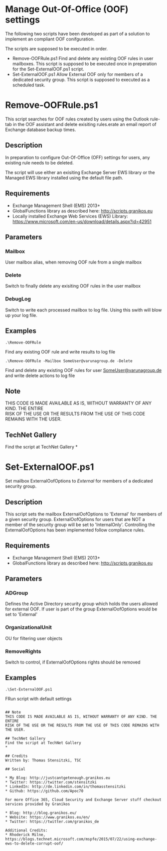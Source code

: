 # Manage Out-Of-Office (OOF) settings

The following two scripts have been developed as part of a solution to implement an compliant OOF conifguration.

The scripts are supposed to be executed in order. 
* Remove-OOFRule.ps1
Find and delete any existing OOF rules in user mailboxes. This script is supposed to be executed once in preperation for the Set-ExternalOOF.ps1 script.
* Set-ExternalOOF.ps1
Allow External OOF only for members of a dedicated security group. This script is supposed to executed as a scheduled task.

# Remove-OOFRule.ps1
This script searches for OOF rules created by users using the Outlook rule-tab in the OOF assistant and delete exisiting rules.erate an email report of Exchange database backup times.

## Description
In preparation to configure Out-Of-Office (OFF) settings for users, any existing rule needs to be deleted.

The script will use either an exisiting Exchange Server EWS library or the Managed EWS library installed using the default file path.

## Requirements
* Exchange Management Shell (EMS) 2013+
* GlobalFunctions library as described here: http://scripts.granikos.eu
* Locally installed Exchange Web Services (EWS) Library: https://www.microsoft.com/en-us/download/details.aspx?id=42951

## Parameters

### Mailbox
User mailbox alias, when removing OOF rule from a single mailbox

### Delete
Switch to finally delete any exisiting OOF rules in the user mailbox

### DebugLog
Switch to write each processed mailbox to log file. Using this swith will blow up your log file.

## Examples
```
.\Remove-OOFRule
```
Find any existing OOF rule and write results to log file

```
.\Remove-OOFRule -Mailbox SomeUser@varunagroup.de -Delete
```
Find and delete any existing OOF rules for user SomeUser@varunagroup.de and write delete actions to log file

## Note
THIS CODE IS MADE AVAILABLE AS IS, WITHOUT WARRANTY OF ANY KIND. THE ENTIRE  
RISK OF THE USE OR THE RESULTS FROM THE USE OF THIS CODE REMAINS WITH THE USER.

## TechNet Gallery
Find the script at TechNet Gallery
* 


# Set-ExternalOOF.ps1
Set mailbox ExternalOofOptions to _External_ for members of a dedicated security group.

## Description
This script sets the mailbox ExternalOofOptions to 'External' for members of a given security group. ExternalOofOptions for users that are NOT a member of the security group will be set to 'InternalOnly'. Controlling the ExternalOofOptions has been implemented follow compliance rules.

## Requirements
* Exchange Management Shell (EMS) 2013+
* GlobalFunctions library as described here: http://scripts.granikos.eu

## Parameters

### ADGroup
Defines the Active Directory security group which holds the users allowed for external OOF. If user is part of the group ExternalOofOptions would be set to 'External'

### OrganizationalUnit
OU for filtering user objects

### RemoveRights
Switch to control, if ExternalOofOptions rights should be removed

## Examples
```
.\Set-ExternalOOF.ps1
```
FRun script with default settings

```

## Note
THIS CODE IS MADE AVAILABLE AS IS, WITHOUT WARRANTY OF ANY KIND. THE ENTIRE  
RISK OF THE USE OR THE RESULTS FROM THE USE OF THIS CODE REMAINS WITH THE USER.

## TechNet Gallery
Find the script at TechNet Gallery
* 

## Credits
Written by: Thomas Stensitzki, TSC

## Social 

* My Blog: http://justcantgetenough.granikos.eu
* Twitter: https://twitter.com/stensitzki
* LinkedIn:	http://de.linkedin.com/in/thomasstensitzki
* Github: https://github.com/Apoc70

For more Office 365, Cloud Security and Exchange Server stuff checkout services provided by Granikos

* Blog: http://blog.granikos.eu/
* Website: https://www.granikos.eu/en/
* Twitter: https://twitter.com/granikos_de

Additional Credits:
* Rhoderick Milne, https://blogs.technet.microsoft.com/mspfe/2015/07/22/using-exchange-ews-to-delete-corrupt-oof/